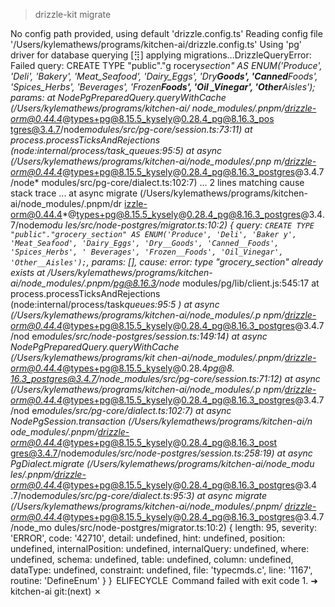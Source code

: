 > drizzle-kit migrate

No config path provided, using default 'drizzle.config.ts'
Reading config file '/Users/kylemathews/programs/kitchen-ai/drizzle.config.ts'
Using 'pg' driver for database querying
[⣻] applying migrations...DrizzleQueryError: Failed query: CREATE TYPE "public"."g
rocery*section" AS ENUM('Produce', 'Deli', 'Bakery', 'Meat_Seafood', 'Dairy_Eggs',
'Dry**Goods', 'Canned**Foods', 'Spices_Herbs', 'Beverages', 'Frozen**Foods', 'Oil
\_Vinegar', 'Other**Aisles');
params:
at NodePgPreparedQuery.queryWithCache (/Users/kylemathews/programs/kitchen-ai/
node_modules/.pnpm/drizzle-orm@0.44.4*@types+pg@8.15.5_kysely@0.28.4_pg@8.16.3_pos
tgres@3.4.7/node*modules/src/pg-core/session.ts:73:11)
at process.processTicksAndRejections (node:internal/process/task_queues:95:5)
at async <anonymous> (/Users/kylemathews/programs/kitchen-ai/node_modules/.pnp
m/drizzle-orm@0.44.4*@types+pg@8.15.5_kysely@0.28.4_pg@8.16.3_postgres@3.4.7/node*
modules/src/pg-core/dialect.ts:102:7)
... 2 lines matching cause stack trace ...
at async migrate (/Users/kylemathews/programs/kitchen-ai/node_modules/.pnpm/dr
izzle-orm@0.44.4*@types+pg@8.15.5_kysely@0.28.4_pg@8.16.3_postgres@3.4.7/node*modu
les/src/node-postgres/migrator.ts:10:2) {
query: `CREATE TYPE "public"."grocery_section" AS ENUM('Produce', 'Deli', 'Baker
y', 'Meat_Seafood', 'Dairy_Eggs', 'Dry__Goods', 'Canned__Foods', 'Spices_Herbs', '
Beverages', 'Frozen__Foods', 'Oil_Vinegar', 'Other__Aisles');`,
params: [],
cause: error: type "grocery_section" already exists
at /Users/kylemathews/programs/kitchen-ai/node_modules/.pnpm/pg@8.16.3/node*
modules/pg/lib/client.js:545:17
at process.processTicksAndRejections (node:internal/process/task*queues:95:5
)
at async <anonymous> (/Users/kylemathews/programs/kitchen-ai/node_modules/.p
npm/drizzle-orm@0.44.4*@types+pg@8.15.5_kysely@0.28.4_pg@8.16.3_postgres@3.4.7/nod
e*modules/src/node-postgres/session.ts:149:14)
at async NodePgPreparedQuery.queryWithCache (/Users/kylemathews/programs/kit
chen-ai/node_modules/.pnpm/drizzle-orm@0.44.4*@types+pg@8.15.5_kysely@0.28.4*pg@8.
16.3_postgres@3.4.7/node_modules/src/pg-core/session.ts:71:12)
at async <anonymous> (/Users/kylemathews/programs/kitchen-ai/node_modules/.p
npm/drizzle-orm@0.44.4*@types+pg@8.15.5_kysely@0.28.4_pg@8.16.3_postgres@3.4.7/nod
e*modules/src/pg-core/dialect.ts:102:7)
at async NodePgSession.transaction (/Users/kylemathews/programs/kitchen-ai/n
ode_modules/.pnpm/drizzle-orm@0.44.4*@types+pg@8.15.5_kysely@0.28.4_pg@8.16.3_post
gres@3.4.7/node*modules/src/node-postgres/session.ts:258:19)
at async PgDialect.migrate (/Users/kylemathews/programs/kitchen-ai/node_modu
les/.pnpm/drizzle-orm@0.44.4*@types+pg@8.15.5_kysely@0.28.4_pg@8.16.3_postgres@3.4
.7/node*modules/src/pg-core/dialect.ts:95:3)
at async migrate (/Users/kylemathews/programs/kitchen-ai/node_modules/.pnpm/
drizzle-orm@0.44.4*@types+pg@8.15.5_kysely@0.28.4_pg@8.16.3_postgres@3.4.7/node_mo
dules/src/node-postgres/migrator.ts:10:2) {
length: 95,
severity: 'ERROR',
code: '42710',
detail: undefined,
hint: undefined,
position: undefined,
internalPosition: undefined,
internalQuery: undefined,
where: undefined,
schema: undefined,
table: undefined,
column: undefined,
dataType: undefined,
constraint: undefined,
file: 'typecmds.c',
line: '1167',
routine: 'DefineEnum'
}
}
 ELIFECYCLE  Command failed with exit code 1.
➜ kitchen-ai git:(next) ✗
